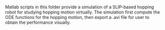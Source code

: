 Matlab scripts in this folder provide a simulation of a SLIP-based hopping robot for studying hopping motion virtually. The simulation first compute the ODE functions for the hopping motion, then export a .avi file for user to obtain the performance visually.
